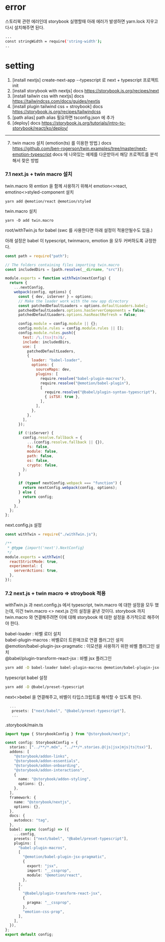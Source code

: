 # error

스토리북 관련 에러인데 storybook 실행할때 아래 에러가 발생하면 yarn.lock 지우고 다시 설치해주면 된다.

```bash
...
const stringWidth = require('string-width');
..
```

# setting

1. [install nextjs] create-next-app --typescript 로 next + typescript 프로젝트 init
2. [install storybook with nextjs] docs https://storybook.js.org/recipes/next
3. [install tailwin css with nextjs] docs https://tailwindcss.com/docs/guides/nextjs
4. [install plugin tailwind css + stroybook] docs https://storybook.js.org/recipes/tailwindcss
5. [path alias] path alias 필요하면 tsconfig.json 에 추가
6. [deploy] docs https://storybook.js.org/tutorials/intro-to-storybook/react/ko/deploy/

---

7. twin macro 설치
   (emotion(ts) 를 이용한 방법.) docs https://github.com/ben-rogerson/twin.examples/tree/master/next-emotion-typescript
   docs 에 나와있는 예제를 다운받아서 해당 프로젝트를 분석해서 찾은 방법

### 7.1 next.js + twin macro 설치

twin.macro 와 emtion 을 함께 사용하기 위해서 emotion<>react, emotino<>styled-component 설치

```
yarn add @emotion/react @emotion/styled
```

twin.macro 설치

```
yarn -D add twin.macro
```

root/withTwin.js for babel (swc 를 사용한다면 아래 설정이 적용안될수도 있음.)

아래 설정은 babel 이 typescript, twinmacro, emotion 을 모두 커버하도록 규정한다.

```js
const path = require("path");

// The folders containing files importing twin.macro
const includedDirs = [path.resolve(__dirname, "src")];

module.exports = function withTwin(nextConfig) {
  return {
    ...nextConfig,
    webpack(config, options) {
      const { dev, isServer } = options;
      // Make the loader work with the new app directory
      const patchedDefaultLoaders = options.defaultLoaders.babel;
      patchedDefaultLoaders.options.hasServerComponents = false;
      patchedDefaultLoaders.options.hasReactRefresh = false;

      config.module = config.module || {};
      config.module.rules = config.module.rules || [];
      config.module.rules.push({
        test: /\.(tsx|ts)$/,
        include: includedDirs,
        use: [
          patchedDefaultLoaders,
          {
            loader: "babel-loader",
            options: {
              sourceMaps: dev,
              plugins: [
                require.resolve("babel-plugin-macros"),
                require.resolve("@emotion/babel-plugin"),
                [
                  require.resolve("@babel/plugin-syntax-typescript"),
                  { isTSX: true },
                ],
              ],
            },
          },
        ],
      });

      if (!isServer) {
        config.resolve.fallback = {
          ...(config.resolve.fallback || {}),
          fs: false,
          module: false,
          path: false,
          os: false,
          crypto: false,
        };
      }

      if (typeof nextConfig.webpack === "function") {
        return nextConfig.webpack(config, options);
      } else {
        return config;
      }
    },
  };
};
```

next.config.js 설정

```js
const withTwin = require("./withTwin.js");

/**
 * @type {import('next').NextConfig}
 */
module.exports = withTwin({
  reactStrictMode: true,
  experimental: {
    serverActions: true,
  },
});
```

### 7.2 next.js + twin macro => stroybook 적용

withTwin.js 과 next.config.js 에서 typescript, twin.macro 에 대한 설정을 모두 했는데, 이건 twin.macro <> next.js 간의 설정을 끝낸 것이다. storybook 까지 twin.macro 와 연결해주려면 이에 대해 storybook 에 대한 설정을 추가적으로 해주어야 한다.

babel-loader : 바벨 로더 설치  
babel-plugin-macros : 바벨로더 트윈매크로 연결 플러그인 설치  
@emotion/babel-plugin-jsx-pragmatic : 이모션을 사용하기 위한 바벨 플러그인 설치  
@babel/plugin-transform-react-jsx : 바벨 jsx 플러그인

```bash
yarn add -D babel-loader babel-plugin-macros @emotion/babel-plugin-jsx-pragmatic @babel/plugin-transform-react-jsx
```

typescript babel 설정

```bash
yarn add -D @babel/preset-typescript
```

next<>bebel 을 연결해주고, 바벨이 타입스크립트를 해석할 수 있도록 한다.

```ts
  ...
   presets: ["next/babel", "@babel/preset-typescript"],
   ...
```

.storybook/main.ts

```ts
import type { StorybookConfig } from "@storybook/nextjs";

const config: StorybookConfig = {
  stories: ["../**/*.mdx", "../**/*.stories.@(js|jsx|mjs|ts|tsx)"],
  addons: [
    "@storybook/addon-links",
    "@storybook/addon-essentials",
    "@storybook/addon-onboarding",
    "@storybook/addon-interactions",
    {
      name: "@storybook/addon-styling",
      options: {},
    },
  ],
  framework: {
    name: "@storybook/nextjs",
    options: {},
  },
  docs: {
    autodocs: "tag",
  },
  babel: async (config) => ({
    ...config,
    presets: ["next/babel", "@babel/preset-typescript"],
    plugins: [
      "babel-plugin-macros",
      [
        "@emotion/babel-plugin-jsx-pragmatic",
        {
          export: "jsx",
          import: "__cssprop",
          module: "@emotion/react",
        },
      ],
      [
        "@babel/plugin-transform-react-jsx",
        {
          pragma: "__cssprop",
        },
        "emotion-css-prop",
      ],
    ],
  }),
};
export default config;
```
